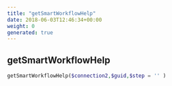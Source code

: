 ```yaml
---
title: "getSmartWorkflowHelp"
date: 2018-06-03T12:46:34+00:00
weight: 0
generated: true
---
```


## getSmartWorkflowHelp



```php
getSmartWorkflowHelp($connection2,$guid,$step = '' )
```





